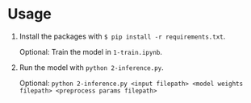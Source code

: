 # Usage

1. Install the packages with `$ pip install -r requirements.txt`.

    Optional: Train the model in `1-train.ipynb`.

2. Run the model with `python 2-inference.py`.

    Optional: `python 2-inference.py <input filepath> <model weights filepath> <preprocess params filepath>`